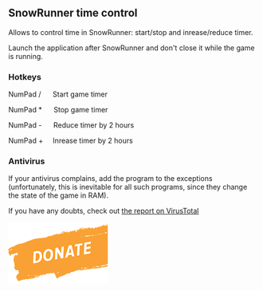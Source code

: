 ## SnowRunner time control

Allows to control time in SnowRunner: start/stop and inrease/reduce timer.

Launch the application after SnowRunner and don't close it while the game is running.

### Hotkeys

NumPad / &nbsp;&nbsp;&nbsp;&nbsp; Start game timer

NumPad * &nbsp;&nbsp;&nbsp;&nbsp; Stop game timer

NumPad - &nbsp;&nbsp;&nbsp;&nbsp; Reduce timer by 2 hours

NumPad + &nbsp;&nbsp;&nbsp; Inrease timer by 2 hours

### Antivirus

If your antivirus complains, add the program to the exceptions (unfortunately, this is inevitable for all such programs, since they change the state of the game in RAM).

If you have any doubts, check out [the report on VirusTotal](https://www.virustotal.com/gui/file/64b26414a007c436af66c39cbdaa92699eb2f90999669efaa1124a2542efd4a6?nocache=1)

[![DONATE](https://github.com/equdevel/equdevel.github.io/blob/main/donate_banner_200px.png)](https://www.donationalerts.com/r/equdevel)
